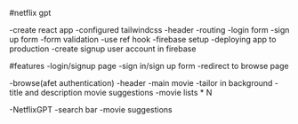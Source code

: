 #netflix gpt

-create react app
-configured tailwindcss
-header
-routing
-login form
-sign up form
-form validation
-use ref hook
-firebase setup
-deploying app to production
-create signup user account in firebase

#features
-login/signup page
    -sign in/sign up form
    -redirect to browse page

-browse(afet authentication)
    -header
    -main movie
        -tailor in background
        -title and description
        movie suggestions
            -movie lists * N

-NetflixGPT
    -search bar
    -movie suggestions
